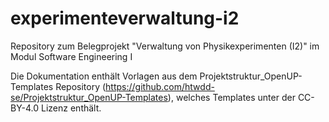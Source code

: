 # experimenteverwaltung-i2
Repository zum Belegprojekt "Verwaltung von Physikexperimenten (I2)" im Modul Software Engineering I

Die Dokumentation enthält Vorlagen aus dem Projektstruktur_OpenUP-Templates Repository (https://github.com/htwdd-se/Projektstruktur_OpenUP-Templates), welches Templates unter der CC-BY-4.0 Lizenz enthält.
